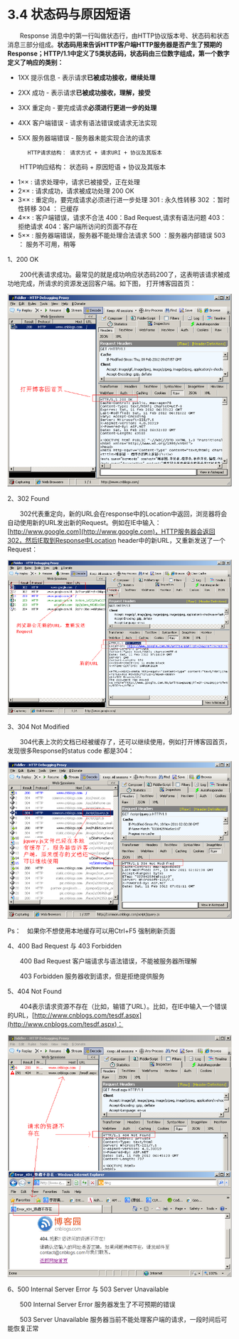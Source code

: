 # 3.4 状态码与原因短语

　　Response 消息中的第一行叫做状态行，由HTTP协议版本号、状态码和状态消息三部分组成。**状态码用来告诉HTTP客户端HTTP服务器是否产生了预期的Response；HTTP/1.1中定义了5类状态码，状态码由三位数字组成，第一个数字定义了响应的类别：**

* 1XX 提示信息 - 表示请求**已被成功接收，继续处理**
* 2XX 成功 - 表示请求**已被成功接收，理解，接受**
* 3XX 重定向 - 要完成请求**必须进行更进一步的处理**
* 4XX 客户端错误 - 请求有语法错误或请求无法实现
* 5XX 服务器端错误 - 服务器未能实现合法的请求

         HTTP请求结构： 请求方式 + 请求URI + 协议及其版本  
 　　HTTP响应结构： 状态码 + 原因短语 + 协议及其版本

* 1×× : 请求处理中，请求已被接受，正在处理
* 2×× : 请求成功，请求被成功处理  200 OK
* 3×× : 重定向，要完成请求必须进行进一步处理  301 : 永久性转移  302 ：暂时性转移  304 ： 已缓存
* 4×× : 客户端错误，请求不合法  400：Bad Request,请求有语法问题  403：拒绝请求  404：客户端所访问的页面不存在
* 5×× : 服务器端错误，服务器不能处理合法请求  500 ：服务器内部错误  503 ： 服务不可用，稍等

1、200 OK

　　200代表请求成功。最常见的就是成功响应状态码200了，这表明该请求被成功地完成，所请求的资源发送回客户端。如下图， 打开博客园首页：

![](../../.gitbook/assets/image%20%28147%29.png)

2、302 Found

　　302代表重定向，新的URL会在response中的Location中返回，浏览器将会自动使用新的URL发出新的Request。例如在IE中输入：[http://www.google.com](http://www.google.com)，HTTP服务器会返回302，然后IE取到Response中Location header中的新URL，又重新发送了一个Request：

![](../../.gitbook/assets/image%20%2830%29.png)

3、304 Not Modified

　　304代表上次的文档已经被缓存了，还可以继续使用，例如打开博客园首页，发现很多Response的status code 都是304：

![](../../.gitbook/assets/image%20%28213%29.png)

Ps：　如果你不想使用本地缓存可以用Ctrl+F5 强制刷新页面

4、400 Bad Request 与 403 Forbidden

　　400 Bad Request 客户端请求与语法错误，不能被服务器所理解

　　403 Forbidden 服务器收到请求，但是拒绝提供服务

5、404 Not Found

　　404表示请求资源不存在（比如，输错了URL）。比如，在IE中输入一个错误的URL，[http://www.cnblogs.com/tesdf.aspx](http://www.cnblogs.com/tesdf.aspx)：

![](../../.gitbook/assets/image%20%28145%29.png)

6、500 Internal Server Error 与 503 Server Unavailable

　　500 Internal Server Error 服务器发生了不可预期的错误

　　503 Server Unavailable 服务器当前不能处理客户端的请求，一段时间后可能恢复正常

## 

